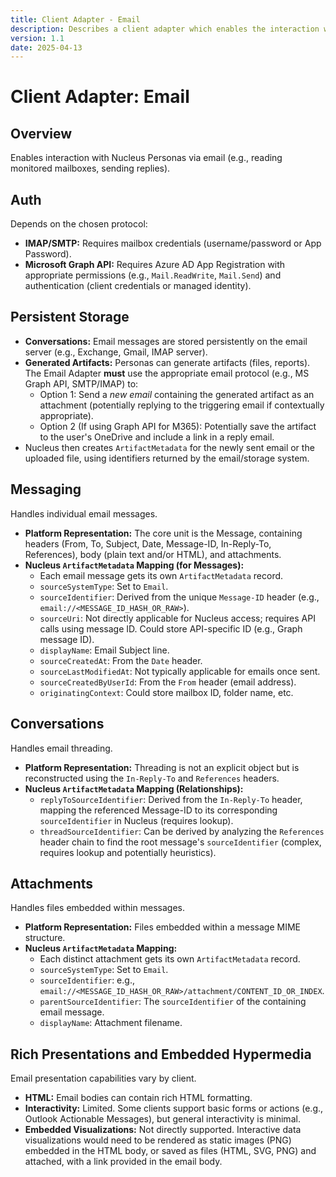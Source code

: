```yaml
---
title: Client Adapter - Email
description: Describes a client adapter which enables the interaction with Nucleus personas in Email
version: 1.1
date: 2025-04-13
---
```


# Client Adapter: Email


## Overview

Enables interaction with Nucleus Personas via email (e.g., reading monitored mailboxes, sending replies).


## Auth

Depends on the chosen protocol:
*   **IMAP/SMTP:** Requires mailbox credentials (username/password or App Password).
*   **Microsoft Graph API:** Requires Azure AD App Registration with appropriate permissions (e.g., `Mail.ReadWrite`, `Mail.Send`) and authentication (client credentials or managed identity).


## Persistent Storage

*   **Conversations:** Email messages are stored persistently on the email server (e.g., Exchange, Gmail, IMAP server).
*   **Generated Artifacts:** Personas can generate artifacts (files, reports). The Email Adapter **must** use the appropriate email protocol (e.g., MS Graph API, SMTP/IMAP) to:
    *   Option 1: Send a *new email* containing the generated artifact as an attachment (potentially replying to the triggering email if contextually appropriate).
    *   Option 2 (If using Graph API for M365): Potentially save the artifact to the user's OneDrive and include a link in a reply email.
*   Nucleus then creates `ArtifactMetadata` for the newly sent email or the uploaded file, using identifiers returned by the email/storage system.


## Messaging

Handles individual email messages.

*   **Platform Representation:** The core unit is the Message, containing headers (From, To, Subject, Date, Message-ID, In-Reply-To, References), body (plain text and/or HTML), and attachments.
*   **Nucleus `ArtifactMetadata` Mapping (for Messages):**
    *   Each email message gets its own `ArtifactMetadata` record.
    *   `sourceSystemType`: Set to `Email`.
    *   `sourceIdentifier`: Derived from the unique `Message-ID` header (e.g., `email://<MESSAGE_ID_HASH_OR_RAW>`).
    *   `sourceUri`: Not directly applicable for Nucleus access; requires API calls using message ID. Could store API-specific ID (e.g., Graph message ID).
    *   `displayName`: Email Subject line.
    *   `sourceCreatedAt`: From the `Date` header.
    *   `sourceLastModifiedAt`: Not typically applicable for emails once sent.
    *   `sourceCreatedByUserId`: From the `From` header (email address).
    *   `originatingContext`: Could store mailbox ID, folder name, etc.


## Conversations

Handles email threading.

*   **Platform Representation:** Threading is not an explicit object but is reconstructed using the `In-Reply-To` and `References` headers.
*   **Nucleus `ArtifactMetadata` Mapping (Relationships):**
    *   `replyToSourceIdentifier`: Derived from the `In-Reply-To` header, mapping the referenced Message-ID to its corresponding `sourceIdentifier` in Nucleus (requires lookup).
    *   `threadSourceIdentifier`: Can be derived by analyzing the `References` header chain to find the root message's `sourceIdentifier` (complex, requires lookup and potentially heuristics).


## Attachments

Handles files embedded within messages.

*   **Platform Representation:** Files embedded within a message MIME structure.
*   **Nucleus `ArtifactMetadata` Mapping:**
    *   Each distinct attachment gets its own `ArtifactMetadata` record.
    *   `sourceSystemType`: Set to `Email`.
    *   `sourceIdentifier`: e.g., `email://<MESSAGE_ID_HASH_OR_RAW>/attachment/CONTENT_ID_OR_INDEX`.
    *   `parentSourceIdentifier`: The `sourceIdentifier` of the containing email message.
    *   `displayName`: Attachment filename.


## Rich Presentations and Embedded Hypermedia

Email presentation capabilities vary by client.

*   **HTML:** Email bodies can contain rich HTML formatting.
*   **Interactivity:** Limited. Some clients support basic forms or actions (e.g., Outlook Actionable Messages), but general interactivity is minimal.
*   **Embedded Visualizations:** Not directly supported. Interactive data visualizations would need to be rendered as static images (PNG) embedded in the HTML body, or saved as files (HTML, SVG, PNG) and attached, with a link provided in the email body.

